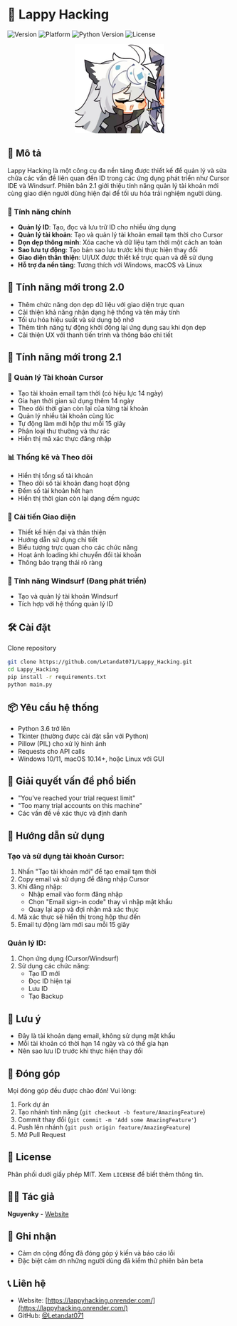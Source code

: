 # 🚀 Lappy Hacking

![Version](https://img.shields.io/badge/version-2.1-blue.svg)
![Platform](https://img.shields.io/badge/platform-Windows%20|%20macOS%20|%20Linux-lightgrey.svg)
![Python Version](https://img.shields.io/badge/python-3.6+-green.svg)
![License](https://img.shields.io/badge/license-MIT-orange.svg)

<p align="center">
  <img src="public/image/icon.jpg" alt="Lappy Hacking Logo" width="200"/>
</p>

## 📝 Mô tả

Lappy Hacking là một công cụ đa nền tảng được thiết kế để quản lý và sửa chữa các vấn đề liên quan đến ID trong các ứng dụng phát triển như Cursor IDE và Windsurf. Phiên bản 2.1 giới thiệu tính năng quản lý tài khoản mới cùng giao diện người dùng hiện đại để tối ưu hóa trải nghiệm người dùng.

### 🌟 Tính năng chính

- **Quản lý ID**: Tạo, đọc và lưu trữ ID cho nhiều ứng dụng
- **Quản lý tài khoản**: Tạo và quản lý tài khoản email tạm thời cho Cursor
- **Dọn dẹp thông minh**: Xóa cache và dữ liệu tạm thời một cách an toàn
- **Sao lưu tự động**: Tạo bản sao lưu trước khi thực hiện thay đổi
- **Giao diện thân thiện**: UI/UX được thiết kế trực quan và dễ sử dụng
- **Hỗ trợ đa nền tảng**: Tương thích với Windows, macOS và Linux

## 🚀 Tính năng mới trong 2.0

- Thêm chức năng dọn dẹp dữ liệu với giao diện trực quan
- Cải thiện khả năng nhận dạng hệ thống và tên máy tính
- Tối ưu hóa hiệu suất và sử dụng bộ nhớ
- Thêm tính năng tự động khởi động lại ứng dụng sau khi dọn dẹp
- Cải thiện UX với thanh tiến trình và thông báo chi tiết

## 🌟 Tính năng mới trong 2.1

### 📧 Quản lý Tài khoản Cursor
- Tạo tài khoản email tạm thời (có hiệu lực 14 ngày)
- Gia hạn thời gian sử dụng thêm 14 ngày
- Theo dõi thời gian còn lại của từng tài khoản
- Quản lý nhiều tài khoản cùng lúc
- Tự động làm mới hộp thư mỗi 15 giây
- Phân loại thư thường và thư rác
- Hiển thị mã xác thực đăng nhập

### 📊 Thống kê và Theo dõi
- Hiển thị tổng số tài khoản
- Theo dõi số tài khoản đang hoạt động
- Đếm số tài khoản hết hạn
- Hiển thị thời gian còn lại dạng đếm ngược

### 🎨 Cải tiến Giao diện
- Thiết kế hiện đại và thân thiện
- Hướng dẫn sử dụng chi tiết
- Biểu tượng trực quan cho các chức năng
- Hoạt ảnh loading khi chuyển đổi tài khoản
- Thông báo trạng thái rõ ràng

### 🎯 Tính năng Windsurf (Đang phát triển)
- Tạo và quản lý tài khoản Windsurf
- Tích hợp với hệ thống quản lý ID

## 🛠 Cài đặt
Clone repository
```bash
git clone https://github.com/Letandat071/Lappy_Hacking.git
cd Lappy_Hacking
pip install -r requirements.txt
python main.py
```

## 📦 Yêu cầu hệ thống

- Python 3.6 trở lên
- Tkinter (thường được cài đặt sẵn với Python)
- Pillow (PIL) cho xử lý hình ảnh
- Requests cho API calls
- Windows 10/11, macOS 10.14+, hoặc Linux với GUI

## 🎯 Giải quyết vấn đề phổ biến

- "You've reached your trial request limit"
- "Too many trial accounts on this machine"
- Các vấn đề về xác thực và định danh

## 🤝 Hướng dẫn sử dụng

### Tạo và sử dụng tài khoản Cursor:
1. Nhấn "Tạo tài khoản mới" để tạo email tạm thời
2. Copy email và sử dụng để đăng nhập Cursor
3. Khi đăng nhập:
   - Nhập email vào form đăng nhập
   - Chọn "Email sign-in code" thay vì nhập mật khẩu
   - Quay lại app và đợi nhận mã xác thực
4. Mã xác thực sẽ hiển thị trong hộp thư đến
5. Email tự động làm mới sau mỗi 15 giây

### Quản lý ID:
1. Chọn ứng dụng (Cursor/Windsurf)
2. Sử dụng các chức năng:
   - Tạo ID mới
   - Đọc ID hiện tại
   - Lưu ID
   - Tạo Backup

## 📝 Lưu ý
- Đây là tài khoản dạng email, không sử dụng mật khẩu
- Mỗi tài khoản có thời hạn 14 ngày và có thể gia hạn
- Nên sao lưu ID trước khi thực hiện thay đổi

## 🤝 Đóng góp

Mọi đóng góp đều được chào đón! Vui lòng:

1. Fork dự án
2. Tạo nhánh tính năng (`git checkout -b feature/AmazingFeature`)
3. Commit thay đổi (`git commit -m 'Add some AmazingFeature'`)
4. Push lên nhánh (`git push origin feature/AmazingFeature`)
5. Mở Pull Request

## 📄 License

Phân phối dưới giấy phép MIT. Xem `LICENSE` để biết thêm thông tin.

## 👨‍💻 Tác giả

**Nguyenky** - [Website](https://lappyhacking.onrender.com/)

## 🙏 Ghi nhận

- Cảm ơn cộng đồng đã đóng góp ý kiến và báo cáo lỗi
- Đặc biệt cảm ơn những người dùng đã kiểm thử phiên bản beta

## 📞 Liên hệ

- Website: [https://lappyhacking.onrender.com/](https://lappyhacking.onrender.com/)
- GitHub: [@Letandat071](https://github.com/Letandat071)